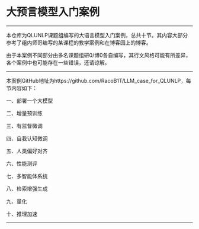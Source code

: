 # 大预言模型入门案例

---

本仓库为QLUNLP课题组编写的大语言模型入门案例，总共十节。其内容大部分参考了组内师哥编写的某课程的教学案例和在博客园上的博客。

由于本案例不同部分由多名课题组研0/博0各自编写，其行文风格可能有所差异，各个案例中也可能存在一些错误，还请谅解。

---

本案例GitHub地址为https://github.com/RacoB1T/LLM_case_for_QLUNLP，每节内容如下：

一、部署一个大模型

二、增量预训练

三、有监督微调

四、自我认知微调

五、人类偏好对齐

六、性能测评

七、多智能体系统

八、检索增强生成

九、量化

十、推理加速

---

